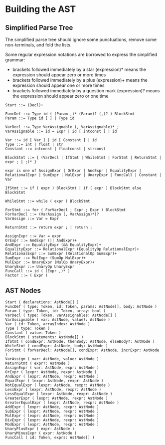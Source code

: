 # Building the AST

## Simplified Parse Tree
The simplified parse tree should ignore some punctuations, remove some non-terminals, and fold the lists.

Some regular expression notations are borrowed to express the simplified grammar:
- brackets followed immediately by a star (expression)* means the expression should appear zero or more times
- brackets followed immediately by a plus (expression)+ means the expression should appear one or more times
- brackets followed immediately by a question mark (expression)? means the expression should appear zero or one time

```
Start ::= (Decl)+

FuncDef ::= Type id ( (Param ,)* (Param)? (,)? ) BlockStmt
Param ::= Type id [ ] | Type id

VarDecl ::= Type VarAssignable (, VarAssignable)* ;
VarAssignable ::= id = Expr | id [ intconst ] | id

Var ::= id [ Var ] | id [ Constant ] | id
Type ::= int | float | str
Constant ::= intconst | floatconst | strconst

BlockStmt ::= { (VarDecl | IfStmt | WhileStmt | ForStmt | ReturnStmt | expr ; | ;)* }

expr is one of AssignExpr | OrExpr | AndExpr | EqualityExpr | RelationalExpr | SumExpr | MulExpr | UnaryExpr | FuncCall | Constant | Var

IfStmt ::= if ( expr ) BlockStmt | if ( expr ) BlockStmt else BlockStmt

WhileStmt ::= while ( expr ) BlockStmt

ForStmt ::= for ( ForVarDecl ; Expr ; Expr ) BlockStmt
ForVarDecl ::= (VarAssign (, VarAssign)*)?
VarAssign ::= Var = Expr

ReturnStmt ::= return expr ; | return ;

AssignExpr ::= Var = expr
OrExpr ::= AndExpr (|| AndExpr)+
AndExpr ::= EqualityExpr (&& EqualityExpr)+
EqualityExpr ::= RelationalExpr (EqualityOp RelationalExpr)+
RelationalExpr ::= SumExpr (RelationalOp SumExpr)+
SumExpr ::= MulExpr (SumOp MulExpr)+
MulExpr ::= UnaryExpr (MulOp UnaryExpr)+
UnaryExpr ::= UnaryOp UnaryExpr
FuncCall ::= id ( (Expr ,)* )
Factor ::= ( Expr )
```

## AST Nodes

```
Start ( declarations: AstNode[] )
FuncDef ( type: Token, id: Token, params: AstNode[], body: AstNode )
Param ( type: Token, id: Token, array: bool )
VarDecl ( type: Token, varAssignables: AstNode[] )
VarAssignable ( var: AstNode, value?: AstNode )
Var ( id: Token, arrayIndex: AstNode )
Type ( type: Token )
Constant ( value: Token )
BlockStmt ( statements: AstNode[] )
IfStmt ( condExpr: AstNode, thenBody: AstNode, elseBody?: AstNode )
WhileStmt ( condExpr: AstNode, body: AstNode )
ForStmt ( forVarDecl: AstNode[], condExpr: AstNode, incrExpr: AstNode )
VarAssign ( var: AstNode, value: AstNode )
ReturnStmt ( expr?: AstNode )
AssignExpr ( var: AstNode, expr: AstNode )
OrExpr ( lexpr: AstNode, rexpr: AstNode )
AndExpr ( lexpr: AstNode, rexpr: AstNode )
EqualExpr ( lexpr: AstNode, rexpr: AstNode )
NotEqualExpr ( lexpr: AstNode, rexpr: AstNode )
LessExpr ( lexpr: AstNode, rexpr: AstNode )
LessEqualExpr ( lexpr: AstNode, rexpr: AstNode )
GreaterExpr ( lexpr: AstNode, rexpr: AstNode )
GreaterEqualExpr ( lexpr: AstNode, rexpr: AstNode )
AddExpr ( lexpr: AstNode, rexpr: AstNode )
SubExpr ( lexpr: AstNode, rexpr: AstNode )
MulExpr ( lexpr: AstNode, rexpr: AstNode )
DivExpr ( lexpr: AstNode, rexpr: AstNode )
ModExpr ( lexpr: AstNode, rexpr: AstNode )
UnaryPlusExpr ( expr: AstNode )
UnaryMinusExpr ( expr: AstNode )
FuncCall ( id: Token, exprs: AstNode[] )
```

